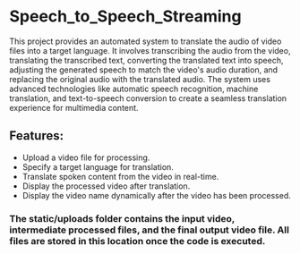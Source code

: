 # Speech_to_Speech_Streaming
This project provides an automated system to translate the audio of video files into a target language. It involves transcribing the audio from the video, translating the transcribed text, converting the translated text into speech, adjusting the generated speech to match the video's audio duration, and replacing the original audio with the translated audio. The system uses advanced technologies like automatic speech recognition, machine translation, and text-to-speech conversion to create a seamless translation experience for multimedia content.
## Features:
- Upload a video file for processing.
- Specify a target language for translation.
- Translate spoken content from the video in real-time.
- Display the processed video after translation.
- Display the video name dynamically after the video has been processed.
### The static/uploads folder contains the input video, intermediate processed files, and the final output video file. All files are stored in this location once the code is executed.








